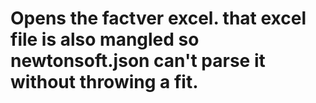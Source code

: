 # Opens the factver excel. that excel file is also mangled so newtonsoft.json can't parse it without throwing a fit.
